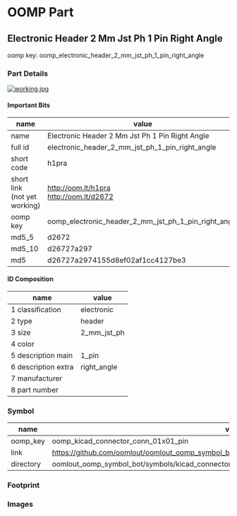 # OOMP Part  
## Electronic Header 2 Mm Jst Ph 1 Pin Right Angle  
  
oomp key: oomp_electronic_header_2_mm_jst_ph_1_pin_right_angle  
  
### Part Details  
  
[![working.jpg](working_600.jpg)](working.jpg)  
  
#### Important Bits  
| name | value | 
| --- | --- | 
| name | Electronic Header 2 Mm Jst Ph 1 Pin Right Angle | 
| full id | electronic_header_2_mm_jst_ph_1_pin_right_angle | 
| short code | h1pra | 
| short link<br>(not yet working) | http://oom.lt/h1pra<br>http://oom.lt/d2672 | 
| oomp key | oomp_electronic_header_2_mm_jst_ph_1_pin_right_angle | 
| md5_5 | d2672 | 
| md5_10 | d26727a297 | 
| md5 | d26727a2974155d8ef02af1cc4127be3 | 
#### ID Composition  
| name | value | 
| --- | --- | 
| 1 classification | electronic | 
| 2 type | header | 
| 3 size | 2_mm_jst_ph | 
| 4 color |  | 
| 5 description main | 1_pin | 
| 6 description extra | right_angle | 
| 7 manufacturer |  | 
| 8 part number |  | 
### Symbol  
| name | value | 
| --- | --- | 
| oomp_key | oomp_kicad_connector_conn_01x01_pin | 
| link | https://github.com/oomlout/oomlout_oomp_symbol_bot/tree/main/symbols/kicad_connector_conn_01x01_pin | 
| directory | oomlout_oomp_symbol_bot/symbols/kicad_connector_conn_01x01_pin//working/working.kicad_sym | 
### Footprint  
### Images  
